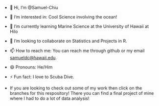 - 👋 Hi, I’m @Samuel-Chiu
- 👀 I’m interested in: Cool Science involving the ocean! 
- 🌱 I’m currently learning Marine Science at the University of Hawaii at Hilo 
- 💞️ I’m looking to collaborate on Statistics and Projects in R. 
- 📫 How to reach me: You can reach me through github or my email samueldc@hawaii.edu. 
- 😄 Pronouns: He/Him 
- ⚡ Fun fact: I love to Scuba Dive.

- If you are looking to check out some of my work then click on the branches for this respository! There you can find a final project of mine where I had to do a lot of data analysis! 

<!---
Samuel-Chiu/Samuel-Chiu is a ✨ special ✨ repository because its `README.md` (this file) appears on your GitHub profile.
You can click the Preview link to take a look at your changes.
--->
